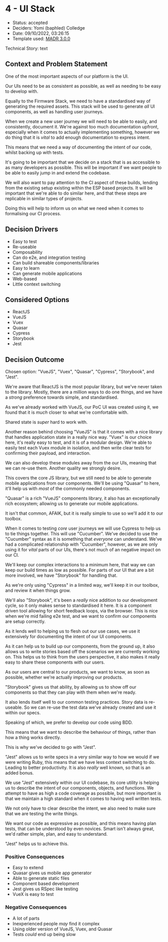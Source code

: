 # 4 - UI Stack

* Status: accepted <!-- optional -->
* Deciders: Yomi (baphled) Colledge <!-- optional -->
* Date: 09/10/2022, 03:26:15 <!-- optional -->
* Template used: [MADR 3.0.0](https://adr.github.io/madr/) <!-- optional -->

Technical Story: text <!-- optional -->

## Context and Problem Statement

One of the most important aspects of our platform is the UI.

Our UIs need to be as consistent as possible, as well as needing to be easy to
develop with.

Equally to the Firmware Stack, we need to have a standardised way of generating
the required assets. This stack will be used to generate _all_ UI components,
as well as handling user journeys.

When we create a new user journey we will need to be able to easily, and
consistently, document it. We're against too much documentation upfront,
especially when it comes to actually implementing something, however we do
thing that it is _vital_ to add enough documentation to express intent.

This means that we need a way of documenting the intent of our code, whilst
backing up with tests.

It's going to be important that we decide on a stack that is as accessible to
as many developers as possible. This will be important if we want people to be
able to easily jump in and extend the codebase.

We will also want to pay attention to the CI aspect of these builds, lending
from the existing setup existing within the ESP based projects. It will be
important that we're able to do similar here, and that these steps are
replicable in similar types of projects.

Doing this will help to inform us on what we need when it comes to formalising
our CI process.

## Decision Drivers <!-- optional -->

* Easy to test
* Re-useable
* Composability
* Can do e2e, and integration testing
* Can build shareable components/libraries
* Easy to learn
* Can generate mobile applications
* Web-based
* Little context switching

## Considered Options

* ReactJS
* VueJS
* Vuex
* Quasar
* Cypress
* Storybook
* Jest

## Decision Outcome

Chosen option: "VueJS", "Vuex", "Quasar", "Cypress", "Storybook", and "Jest".

We're aware that ReactJS is the most popular library, but we've never taken to
the library. Mostly, there are a million ways to do one things, and we have a
_strong_ preference towards simple, and standardised.

As we've already worked with VueJS, our PoC UI was created using it, we found
that it is _much_ closer to what we're comfortable with.

Shared state is _super_ hard to work with.

Another reason behind choosing "VueJS" is that it comes with a nice library
that handles application state in a really nice way. "Vuex" is our choice here,
it's really easy to test, and it is of a modular design. We're able to easily
test each Vuex module in isolation, and then write clear tests for confirming
their payload, and interaction.

We can also develop these modules away from the our UIs, meaning that we can
re-use them. Another quality we strongly desire.

This covers the core JS library, but we still need to be able to generate
mobile applications from our components. We'll be using "Quasar" to here, it'll
help us with _most_ of the commonly needed components.

"Quasar" is a rich "VueJS" components library, it also has an exceptionally
rich ecosystem; allowing us to generate our mobile applications.

It isn't that common, AFAIK, but it is really simple to use so we'll add it to
our toolbox.

When it comes to testing _core_ user journeys we will use Cypress to help us to
tie things together. This will use "Cucumber". We've decided to use the
"Cucumber" syntax as it is something that _everyone_ can understand. We've had
a complicated relationship with "Cucumber", however, as we are only using it
for _vital_ parts of our UIs, there's not much of an negative impact on our CI.

We'll keep our complex interactions to a minimum here, that way we can keep our
build times as low as possible. For parts of our UI that are a bit more
involved, we have "Storybook" for handling that.

As we're only using "Cypress" in a limited way, we'll keep it in our toolbox,
and review it when things grow.

We'll also "Storybook", it's been a _really_ nice addition to our development
cycle, so it only makes sense to standardised it here. It is a component driven
tool allowing for short feedback loops, via the browser. This is nice when
we're mid failing e2e test, and we want to confirm our components are setup
correctly.

As it lends well to helping us to flesh out our use cases, we use it
extensively for documenting the intent of our UI components.

As it can help us to build up our components, from the ground up, it also
allows us to write stories based off the scenarios we are currently working on.
This helps us to think from the users perspective, it also makes it really easy
to share these components with our users.

As our users are central to our products, we want to know, as soon as possible,
whether we're actually improving our products.

"Storybook" gives us that ability, by allowing us to show off our components so
that they can play with them when we're ready.

It also lends itself well to our common testing practices. Story data is
re-useable. So we can re-use the test data we've already created and use it
within our specs.

Speaking of which, we prefer to develop our code using BDD.

This means that we want to describe the behaviour of things, rather than how a
thing works directly.

This is why we've decided to go with "Jest".

"Jest" allows us to write specs in a very similar way to how we would if we
were writing Ruby, this means that we have less context switching to do.
Leading to better productivity. It is also _really_ well known, so that is an
added bonus.

We use "Jest" extensively within our UI codebase, its core utility is helping
us to describe the intent of our components, objects, and functions. We attempt
to have as high a code coverage as possible, but more important is that we
maintain a high standard when it comes to having well written tests.

We not only have to clear describe the intent, we also need to make sure that
we are testing the write things.

We want our code as expressive as possible, and this means having plan tests,
that can be understood by even novices. Smart isn't always great, we'd rather
simple, plan, and easy to understand.

"Jest" helps us to achieve this.

### Positive Consequences <!-- optional -->

* Easy to extend
* Quasar gives us mobile app generator
* Able to generate static files
* Component based development
* Jest gives us RSpec like testing
* VueX is easy to test

### Negative Consequences <!-- optional -->

* A lot of parts
* Inexperienced people _may_ find it complex
* Using older version of VueJS, Vuex, and Quasar
* Tests _could_ end up being slow

<!-- markdownlint-disable-file MD013 -->